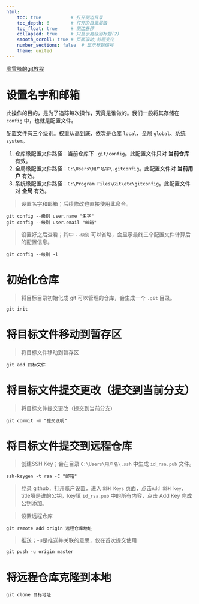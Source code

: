```yaml
---
html:
    toc: true           # 打开侧边目录
    toc_depth: 6        # 打开的目录层级
    toc_float: true     # 侧边悬停
    collapsed: true     # 只显示高级别标题(2)
    smooth_scroll: true # 页面滚动,标题变化
    number_sections: false  # 显示标题编号
    theme: united
---
```


[廖雪峰的git教程](https://www.liaoxuefeng.com/wiki/896043488029600)

# 设置名字和邮箱

此操作的目的，是为了追踪每次操作，究竟是谁做的。我们一般将其存储在 `config` 中，也就是配置文件。

配置文件有三个级别。权重从高到底，依次是仓库 `local`、全局 `global`、系统 `system`。

1. 仓库级配置文件路径：当前仓库下 `.git/config`。此配置文件只对 **当前仓库** 有效。
2. 全局级配置文件路径：`C:\Users\用户名字\.gitconfig`。此配置文件对 **当前用户** 有效。
3. 系统级配置文件路径：`C:\Program Files\Git\etc\gitconfig`。此配置文件对 **全局** 有效。

> 设置名字和邮箱；后续修改也直接使用此命令。
```shell
git config --级别 user.name "名字"
git config --级别 user.email "邮箱"
```
> 设置好之后查看；其中 `--级别` 可以省略，会显示最终三个配置文件计算后的配置信息。
```shell
git config --级别 -l
```

# 初始化仓库

> 将目标目录初始化成 git 可以管理的仓库，会生成一个 `.git` 目录。
```shell
git init
```

# 将目标文件移动到暂存区

> 将目标文件移动到暂存区
```shell
git add 目标文件
```

# 将目标文件提交更改（提交到当前分支）

> 将目标文件提交更改（提交到当前分支）
```shell
git commit -m "提交说明"
```

# 将目标文件提交到远程仓库

> 创建SSH Key；会在目录 `C:\Users\用户名\.ssh` 中生成 `id_rsa.pub` 文件。
```shell
ssh-keygen -t rsa -C "邮箱"
```

> 登录 github，打开账户设置，进入 `SSH Keys` 页面，点击`Add SSH key`，title填是谁的公钥，key填 `id_rsa.pub` 中的所有内容，点击 Add Key 完成公钥添加。

> 设置远程仓库
```shell
git remote add origin 远程仓库地址
```

> 推送；-u是推送并关联的意思，仅在首次提交使用
```shell
git push -u origin master
```

# 将远程仓库克隆到本地

```shell
git clone 目标地址
```